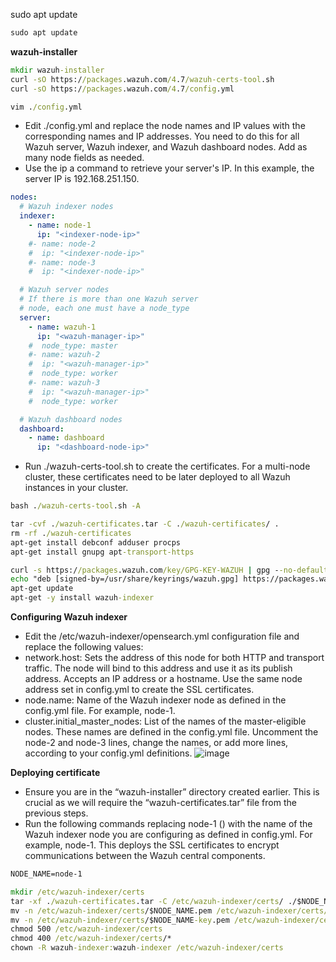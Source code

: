 sudo apt update

```cmd
sudo apt update
```

**wazuh-installer**

```cmd
mkdir wazuh-installer
curl -sO https://packages.wazuh.com/4.7/wazuh-certs-tool.sh
curl -sO https://packages.wazuh.com/4.7/config.yml
```
```cmd
vim ./config.yml
```
* Edit ./config.yml and replace the node names and IP values with the corresponding names and IP addresses. You need to do this for all Wazuh server, Wazuh indexer, and Wazuh dashboard nodes. Add as many node fields as needed.
* Use the ip a command to retrieve your server's IP. In this example, the server IP is 192.168.251.150.
```yml
nodes:
  # Wazuh indexer nodes
  indexer:
    - name: node-1
      ip: "<indexer-node-ip>"
    #- name: node-2
    #  ip: "<indexer-node-ip>"
    #- name: node-3
    #  ip: "<indexer-node-ip>"

  # Wazuh server nodes
  # If there is more than one Wazuh server
  # node, each one must have a node_type
  server:
    - name: wazuh-1
      ip: "<wazuh-manager-ip>"
    #  node_type: master
    #- name: wazuh-2
    #  ip: "<wazuh-manager-ip>"
    #  node_type: worker
    #- name: wazuh-3
    #  ip: "<wazuh-manager-ip>"
    #  node_type: worker

  # Wazuh dashboard nodes
  dashboard:
    - name: dashboard
      ip: "<dashboard-node-ip>"
```
* Run ./wazuh-certs-tool.sh to create the certificates. For a multi-node cluster, these certificates need to be later deployed to all Wazuh instances in your cluster.
```cmd
bash ./wazuh-certs-tool.sh -A
```
```cmd
tar -cvf ./wazuh-certificates.tar -C ./wazuh-certificates/ .
rm -rf ./wazuh-certificates
apt-get install debconf adduser procps
apt-get install gnupg apt-transport-https
```
```cmd
curl -s https://packages.wazuh.com/key/GPG-KEY-WAZUH | gpg --no-default-keyring --keyring gnupg-ring:/usr/share/keyrings/wazuh.gpg --import && chmod 644 /usr/share/keyrings/wazuh.gpg
echo "deb [signed-by=/usr/share/keyrings/wazuh.gpg] https://packages.wazuh.com/4.x/apt/ stable main" | tee -a /etc/apt/sources.list.d/wazuh.list
apt-get update
apt-get -y install wazuh-indexer
```

**Configuring Wazuh indexer**
* Edit the /etc/wazuh-indexer/opensearch.yml configuration file and replace the following values:
* network.host: Sets the address of this node for both HTTP and transport traffic. The node will bind to this address and use it as its publish address. Accepts an IP address or a hostname. Use the same node address set in config.yml to create the SSL certificates.
* node.name: Name of the Wazuh indexer node as defined in the config.yml file. For example, node-1.
* cluster.initial_master_nodes: List of the names of the master-eligible nodes. These names are defined in the config.yml file. Uncomment the node-2 and node-3 lines, change the names, or add more lines, according to your config.yml definitions.
![image](https://github.com/rio-ke/wazuh/assets/88568938/a7b1e47f-2582-4a40-a428-adbef6ca6c40)

**Deploying certificate**

* Ensure you are in the “wazuh-installer” directory created earlier. This is crucial as we will require the “wazuh-certificates.tar” file from the previous steps.
* Run the following commands replacing node-1 (<indexer-node-name>) with the name of the Wazuh indexer node you are configuring as defined in config.yml. For example, node-1. This deploys the SSL certificates to encrypt communications between the Wazuh central components.

```cmd
NODE_NAME=node-1
```
```cmd
mkdir /etc/wazuh-indexer/certs
tar -xf ./wazuh-certificates.tar -C /etc/wazuh-indexer/certs/ ./$NODE_NAME.pem ./$NODE_NAME-key.pem ./admin.pem ./admin-key.pem ./root-ca.pem
mv -n /etc/wazuh-indexer/certs/$NODE_NAME.pem /etc/wazuh-indexer/certs/indexer.pem
mv -n /etc/wazuh-indexer/certs/$NODE_NAME-key.pem /etc/wazuh-indexer/certs/indexer-key.pem
chmod 500 /etc/wazuh-indexer/certs
chmod 400 /etc/wazuh-indexer/certs/*
chown -R wazuh-indexer:wazuh-indexer /etc/wazuh-indexer/certs
```
